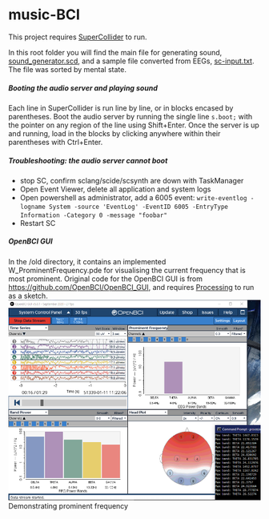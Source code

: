 # music-BCI
This project requires [SuperCollider](https://supercollider.github.io/download) to run.  

In this root folder you will find the main file for generating sound, [sound_generator.scd](https://github.com/jolenefoong/music-BCI/blob/main/sound_generator.scd), and a sample file converted from EEGs, [sc-input.txt](https://github.com/jolenefoong/music-BCI/blob/main/sc-input.txt). The file was sorted by mental state.  

##### Booting the audio server and playing sound
Each line in SuperCollider is run line by line, or in blocks encased by parentheses. Boot the audio server by running the single line ```s.boot;``` with the pointer on any region of the line using Shift+Enter. Once the server is up and running, load in the blocks by clicking anywhere within their parentheses with Ctrl+Enter.

##### Troubleshooting: the audio server cannot boot
- stop SC, confirm sclang/scide/scsynth are down with TaskManager
- Open Event Viewer, delete all application and system logs
- Open powershell as administrator, add a 6005 event: ```write-eventlog -logname System -source 'EventLog' -EventID 6005 -EntryType Information -Category 0 -message "foobar"```
- Restart SC

##### OpenBCI GUI
In the /old directory, it contains an implemented W_ProminentFrequency.pde for visualising the current frequency that is most prominent. Original code for the OpenBCI GUI is from  https://github.com/OpenBCI/OpenBCI_GUI, and requires [Processing](https://docs.openbci.com/docs/06Software/01-OpenBCISoftware/GUIDocs) to run as a sketch.
<img src="old/prom-freq.png" height="400">
Demonstrating prominent frequency
